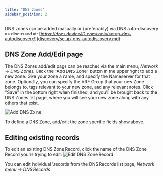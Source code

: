 ```yaml
---
title: "DNS Zones"
sidebar_position: 2
---
```


DNS zones can be added manually or (preferrably) via DNS auto-discovery as discussed at: [https://docs.device42.com/tools/setup-dns-autodiscovery/](discovery/setup-dns-autodiscovery.md)

## DNS Zone Add/Edit page

The DNS Zones add/edit page can be reached via the main menu, _Network -> DNS Zones_. Click the "Add DNS Zone" button in the upper right to add a new zone. Give your zone a name, and specify the Nameserver for that zone. Optionally, you can specify the VRF Group that your new Zone belongs to, tags relevant to your new zone, and any relevant notes. Click "Save" in the bottom right when finished, and you'll be brought back to the DNS Zones list page, where you will see your new zone along with any others that exist.

![Add DNS Zo ne](/assets/images/add_DNS_zone.png)

To define a DNS Zone, add/edit the zone specific fields show above.

## Editing existing records

To edit an existing DNS Zone Record, click the name of the DNS Zone Record you're trying to edit: ![Edit DNS Zone Record](/assets/images/DNS_Zone_Records_List.png)

You can edit individual \\records from the DNS Records list page, _Network menu -> DNS Records_
